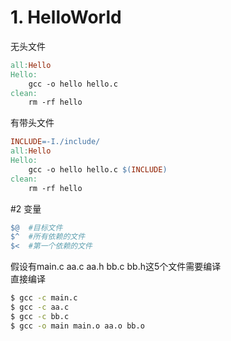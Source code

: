 # 1. HelloWorld
无头文件

```Makefile
all:Hello
Hello:
    gcc -o hello hello.c
clean:
    rm -rf hello
```

有带头文件

```Makefile
INCLUDE=-I./include/
all:Hello
Hello:
    gcc -o hello hello.c $(INCLUDE)
clean:
    rm -rf hello
```

#2 变量

```Makefile
$@	#目标文件
$^	#所有依赖的文件
$<	#第一个依赖的文件
```

假设有main.c aa.c aa.h bb.c bb.h这5个文件需要编译  
直接编译  
 
```sh
$ gcc -c main.c 
$ gcc -c aa.c 
$ gcc -c bb.c 
$ gcc -o main main.o aa.o bb.o
```



